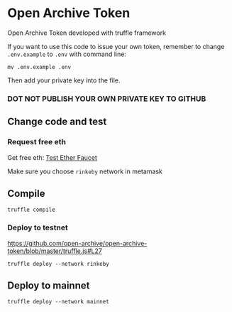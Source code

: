 # Open Archive Token
Open Archive Token developed with truffle framework

If you want to use this code to issue your own token, remember to change `.env.example` to `.env` with command line:

```shell
mv .env.example .env
```

Then add your private key into the file. 

### DOT NOT PUBLISH YOUR OWN PRIVATE KEY TO GITHUB

## Change code and test

### Request free eth
Get free eth: 
[Test Ether Faucet](https://faucet.metamask.io/)

Make sure you choose `rinkeby` network in metamask

## Compile
```shell
truffle compile
```

### Deploy to testnet
https://github.com/open-archive/open-archive-token/blob/master/truffle.js#L27
```shell
truffle deploy --network rinkeby
```
## Deploy to mainnet
```shell
truffle deploy --network mainnet
```
